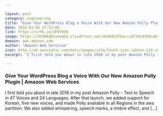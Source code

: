 ```yaml
---

layout: post
category: engineering
title: "Give Your WordPress Blog a Voice With Our New Amazon Polly Plugin"
date: 2018-03-02 17:53:08
link: https://vrhk.co/2F9f0VN
image: https://d2908q01vomqb2.cloudfront.net/da4b9237bacccdf19c0760cab7aec4a8359010b0/2018/01/29/wp_polly_featured_1.png
domain: aws.amazon.com
author: "Amazon Web Services"
icon: http://a0.awsstatic.com/main/images/site/touch-icon-iphone-114-smile.png
excerpt: "I first told you about in late 2016 in my post Amazon Polly – Text to Speech in 47 Voices and 24 Languages. After that launch, we added support for Korean, five new voices, and made Polly available in all Regions in the aws partition. We also added whispering, speech marks, a timbre effect, and […]"

---
```


### Give Your WordPress Blog a Voice With Our New Amazon Polly Plugin | Amazon Web Services

I first told you about in late 2016 in my post Amazon Polly – Text to Speech in 47 Voices and 24 Languages. After that launch, we added support for Korean, five new voices, and made Polly available in all Regions in the aws partition. We also added whispering, speech marks, a timbre effect, and […]